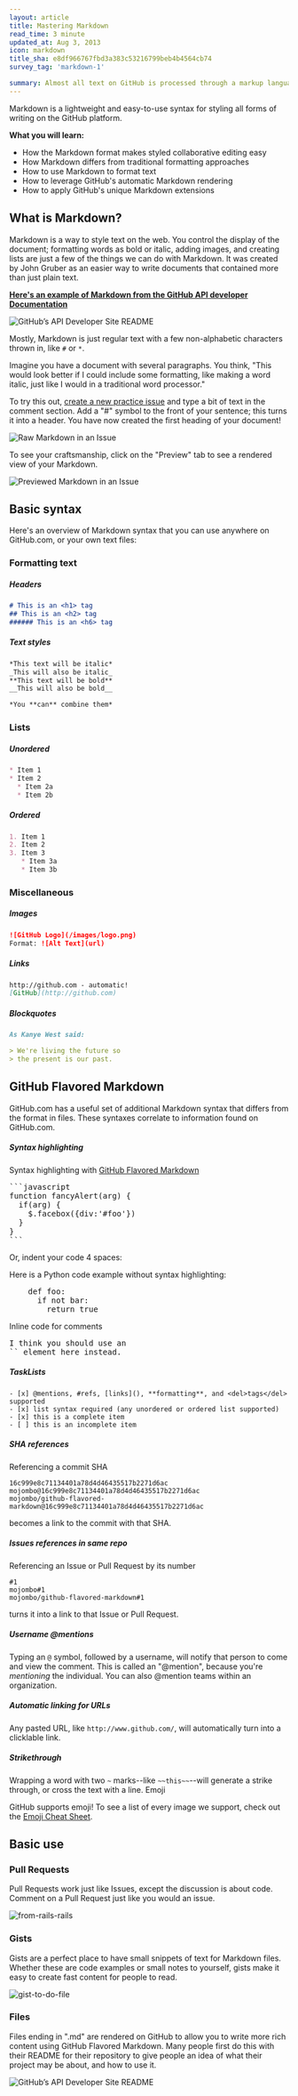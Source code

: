 ```yaml
---
layout: article
title: Mastering Markdown
read_time: 3 minute
updated_at: Aug 3, 2013
icon: markdown
title_sha: e8df966767fbd3a383c53216799beb4b4564cb74
survey_tag: 'markdown-1'

summary: Almost all text on GitHub is processed through a markup language called <em>Markdown</em> — it's an easy way to include simple formatting (like <em>italics</em>, <strong>bold words</strong>, lists, and <a href="/basics/mastering-markdown">links</a>). This guide will show you the ins-and-outs of Markdown on GitHub.
---
```


<a id="intro" title="Intro" class="toc-item"></a>
Markdown is a lightweight and easy-to-use syntax for styling all forms of writing on the GitHub platform.

**What you will learn:**

* How the Markdown format makes styled collaborative editing easy
* How Markdown differs from traditional formatting approaches
* How to use Markdown to format text
* How to leverage GitHub's automatic Markdown rendering
* How to apply GitHub's unique Markdown extensions

<a id="what" title="What is Markdown?" class="toc-item"></a>
## What is Markdown?

Markdown is a way to style text on the web. You control the display of the document; formatting words as bold or italic, adding images, and creating lists are just a few of the things we can do with Markdown. It was created by John Gruber as an easier way to write documents that contained more than just plain text.

<strong><a href="https://github.com/github/developer.github.com" target="_blank">Here's an example of Markdown from the GitHub API developer Documentation</a></strong>

![GitHub’s API Developer Site README](masteringmarkdown-github-developer-api-readme.jpg)

Mostly, Markdown is just regular text with a few non-alphabetic characters thrown in, like `#` or `*`.

Imagine you have a document with several paragraphs. You think, "This would look better if I could include some formatting, like making a word italic, just like I would in a traditional word processor."

To try this out, [create a new practice issue](https://github.com/githubtraining/sample-markdown/issues/new) and type a bit of text in the comment section. Add a "#" symbol to the front of your sentence; this turns it into a header. You have now created the first heading of your document!

![Raw Markdown in an Issue](masteringmarkdown-sample-issue-raw.jpg)

To see your craftsmanship, click on the "Preview" tab to see a rendered view of your Markdown.

![Previewed Markdown in an Issue](masteringmarkdown-sample-issue-preview.jpg)

<a id="special" title="Special Flavors" class="toc-item"></a>
## Basic syntax

Here's an overview of Markdown syntax that you can use anywhere on GitHub.com, or your own text files:

### Formatting text

##### Headers

```markdown
# This is an <h1> tag
## This is an <h2> tag
###### This is an <h6> tag
```

##### Text styles

```markdown
*This text will be italic*
_This will also be italic_
**This text will be bold**
__This will also be bold__

*You **can** combine them*
```

### Lists

##### Unordered

```markdown
* Item 1
* Item 2
  * Item 2a
  * Item 2b
```

##### Ordered

```markdown
1. Item 1
2. Item 2
3. Item 3
   * Item 3a
   * Item 3b
```

### Miscellaneous

##### Images

```markdown
![GitHub Logo](/images/logo.png)
Format: ![Alt Text](url)
```

##### Links

```markdown
http://github.com - automatic!
[GitHub](http://github.com)
```

##### Blockquotes

```markdown
As Kanye West said:

> We're living the future so
> the present is our past.
```

## GitHub Flavored Markdown

GitHub.com has a useful set of additional Markdown syntax that differs from the format in files. These syntaxes correlate to information found on GitHub.com.

##### Syntax highlighting

Syntax highlighting with [GitHub Flavored Markdown](https://help.github.com/articles/github-flavored-markdown)

<pre>
```javascript
function fancyAlert(arg) {
  if(arg) {
    $.facebox({div:'#foo'})
  }
}
```</pre>

Or, indent your code 4 spaces:


Here is a Python code example
without syntax highlighting:

<pre>
    def foo:
      if not bar:
        return true
</pre>

Inline code for comments
<pre>
I think you should use an
`<addr>` element here instead.
</pre>

##### TaskLists

```
- [x] @mentions, #refs, [links](), **formatting**, and <del>tags</del> supported
- [x] list syntax required (any unordered or ordered list supported)
- [x] this is a complete item
- [ ] this is an incomplete item
```

##### SHA references

Referencing a commit SHA

```
16c999e8c71134401a78d4d46435517b2271d6ac
mojombo@16c999e8c71134401a78d4d46435517b2271d6ac
mojombo/github-flavored-markdown@16c999e8c71134401a78d4d46435517b2271d6ac
```

becomes a link to the commit with that SHA.

##### Issues references in same repo


Referencing an Issue or Pull Request by its number

```
#1
mojombo#1
mojombo/github-flavored-markdown#1
```

turns it into a link to that Issue or Pull Request.

##### Username @mentions

Typing an `@` symbol, followed by a username, will notify that person to come and view
the comment. This is called an "@mention", because you're _mentioning_ the individual.
You can also @mention teams within an organization.

##### Automatic linking for URLs

Any pasted URL, like `http://www.github.com/`, will automatically turn into a clicklable link.

##### Strikethrough

Wrapping a word with two `~` marks--like `~~this~~`--will generate a strike through, or cross the text with a line.
Emoji

GitHub supports emoji! To see a list of every image we support, check out the [Emoji Cheat Sheet](http://www.emoji-cheat-sheet.com/).

<a id="gfm" title="Basic use" class="toc-item"></a>
## Basic use

### Pull Requests
Pull Requests work just like Issues, except the discussion is about code. Comment on a Pull Request just like you would an issue.

![from-rails-rails](https://f.cloud.github.com/assets/45141/1573881/09a0fbd4-5136-11e3-8e60-27ad047cce2a.png)

### Gists
Gists are a perfect place to have small snippets of text for Markdown files. Whether these are code examples or small notes to yourself, gists make it easy to create fast content for people to read.

![gist-to-do-file](https://f.cloud.github.com/assets/45141/1545382/9b986474-4d75-11e3-8e26-c712711fcdda.png)


### Files

Files ending in ".md" are rendered on GitHub to allow you to write more rich content using GitHub Flavored Markdown. Many people first do this with their README for their repository to give people an idea of what their project may be about, and how to use it.

![GitHub’s API Developer Site README](masteringmarkdown-github-developer-api-readme.jpg)
